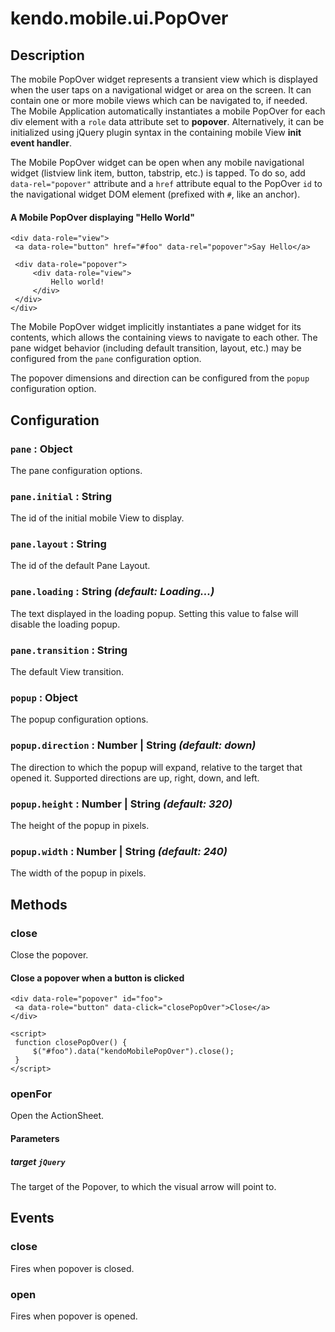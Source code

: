 # kendo.mobile.ui.PopOver

## Description



The mobile PopOver widget represents a transient view which is displayed when the user taps on a navigational widget
or area on the screen. It can contain one or more mobile views which can be navigated to, if needed.
The Mobile Application automatically instantiates a mobile PopOver for each div element with a `role`
data attribute set to **popover**.
Alternatively, it can be initialized using jQuery plugin syntax in the containing mobile View **init event handler**.


The Mobile PopOver widget can be open when any mobile navigational widget (listview link item, button, tabstrip, etc.) is tapped.
To do so, add `data-rel="popover"` attribute and a `href` attribute equal to the PopOver `id` to the navigational widget DOM element (prefixed with `#`, like an anchor).

#### A Mobile PopOver displaying "Hello World"

    <div data-role="view">
     <a data-role="button" href="#foo" data-rel="popover">Say Hello</a>
    
     <div data-role="popover">
         <div data-role="view">
             Hello world!
         </div>
     </div>
    </div>

The Mobile PopOver widget implicitly instantiates a pane widget for its contents, which allows the containing views to navigate to each
other. The pane widget behavior (including default transition, layout, etc.) may be configured from the `pane` configuration option.

The popover dimensions and direction can be configured from the `popup` configuration option.

## Configuration

### `pane` : **Object** 

The pane configuration options.

### `pane.initial` : **String** 

 The id of the initial mobile View to display.

### `pane.layout` : **String** 

 The id of the default Pane Layout.

### `pane.loading` : **String** *(default: Loading...)*

 The text displayed in the loading popup. Setting this value to false will disable the loading popup.

### `pane.transition` : **String** 

 The default View transition.

### `popup` : **Object** 

The popup configuration options.

### `popup.direction` : **Number | String** *(default: down)*

 The direction to which the popup will expand, relative to the target that opened it.
Supported directions are up, right, down, and left.

### `popup.height` : **Number | String** *(default: 320)*

 The height of the popup in pixels.

### `popup.width` : **Number | String** *(default: 240)*

 The width of the popup in pixels.

## Methods

### close

Close the popover.

#### Close a popover when a button is clicked

    <div data-role="popover" id="foo">
     <a data-role="button" data-click="closePopOver">Close</a>
    </div>
    
    <script>
     function closePopOver() {
         $("#foo").data("kendoMobilePopOver").close();
     }
    </script>

### openFor

Open the ActionSheet.

#### Parameters

##### target `jQuery`

The target of the Popover, to which the visual arrow will point to.

## Events

### close

Fires when popover is closed.

### open

Fires when popover is opened.